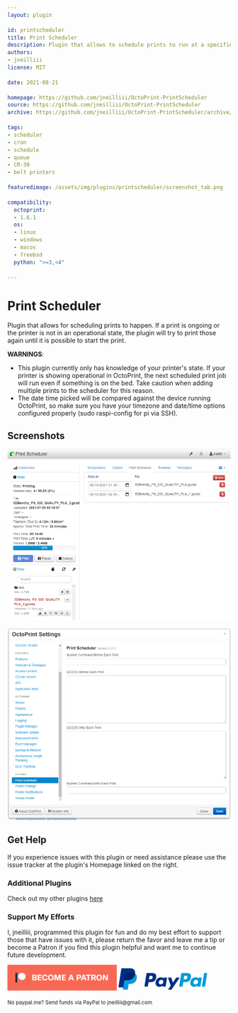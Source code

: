 ```yaml
---
layout: plugin

id: printscheduler
title: Print Scheduler
description: Plugin that allows to schedule prints to run at a specified time.
authors:
- jneilliii
license: MIT

date: 2021-08-21

homepage: https://github.com/jneilliii/OctoPrint-PrintScheduler
source: https://github.com/jneilliii/OctoPrint-PrintScheduler
archive: https://github.com/jneilliii/OctoPrint-PrintScheduler/archive/master.zip

tags:
- scheduler
- cron
- schedule
- queue
- CR-30
- belt printers

featuredimage: /assets/img/plugins/printscheduler/screenshot_tab.png

compatibility:
  octoprint:
  - 1.6.1
  os:
  - linux
  - windows
  - macos
  - freebsd
  python: ">=3,<4"

---
```


# Print Scheduler

Plugin that allows for scheduling prints to happen. If a print is ongoing or the printer is not in an operational state, the plugin will try to print those again until it is possible to start the print.

**WARNINGS**:
* This plugin currently only has knowledge of your printer's state. If your printer is showing operational in OctoPrint, the next scheduled print job will run even if something is on the bed. Take caution when adding multiple prints to the scheduler for this reason.
* The date time picked will be compared against the device running OctoPrint, so make sure you have your timezone and date/time options configured properly (sudo raspi-config for pi via SSH). 

## Screenshots

![Print Scheduler Tab](/assets/img/plugins/printscheduler/screenshot_tab.png)


![Print Scheduler Settings](/assets/img/plugins/printscheduler/screenshot_settings.png)

## Get Help

If you experience issues with this plugin or need assistance please use the issue tracker at the plugin's Homepage linked on the right.

### Additional Plugins

Check out my other plugins [here](https://plugins.octoprint.org/by_author/#jneilliii)

### Support My Efforts
I, jneilliii, programmed this plugin for fun and do my best effort to support those that have issues with it, please return the favor and leave me a tip or become a Patron if you find this plugin helpful and want me to continue future development.

[![Patreon](/assets/img/plugins/printscheduler/patreon-with-text-new.png)](https://www.patreon.com/jneilliii) [![paypal](/assets/img/plugins/printscheduler/paypal-with-text.png)](https://paypal.me/jneilliii)

<small>No paypal.me? Send funds via PayPal to jneilliii&#64;gmail&#46;com</small>


